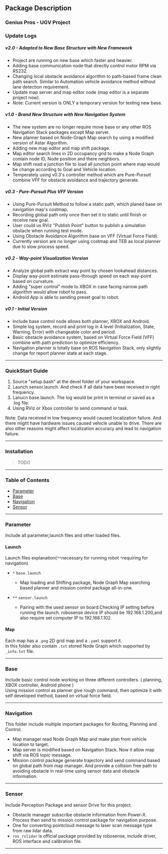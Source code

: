 <!-- 
What doesn't kill you makes you stronger
Ronghou Ha (Timothy)
 -->
Package Description
---

### Genius Pros - UGV Project
### Update Logs

##### v2.0 - Adapted to New Base Structure with New Framework <br>
* Project are running on new base which faster and heavier.
* Adding base communication node that directly control motor RPM via RS232.
* Changing local obstacle avoidance algorithm to path-based frame clean path search. Similar to Automation vehicle avoidance method without lane detection requirement.
* Update map server and map editor node (map editor is a separate project now).
* Note: Current version is ONLY a temporary version for testing new base.

##### v1.0 - Brand New Structure with New Navigation System <br>
* The new system are no longer require move base or any other ROS Navigation Stack packages except Map server. 
* New planner based on Node-Graph Map search by using a modified version of Astar Algorithm.
* Adding new map editor and map shift package. 
* Map editor search lines in 2D occupancy grid to make a Node Graph contain node ID, Node position and there neighbors.
* Map shift read a junction file to load all junction point where map would be change according to Goal and Vehicle location.
* Temperately using v0.3's controller method which are Pure-Pursuit combine VFF for obstacle avoidance and trajectory generate.


##### v0.3 - Pure-Pursuit Plus VFF Version <br>
* Using Pure-Pursuit Method to follow a static path, which planed base on navigation map's costmap.
* Recording global path only once then set it to static until finish or receive new goal.
* User could us RViz "Publish Point" button to publish a simulation obstacle when running test mode.
* Using Obstacle Avoidance Algorithm base on VFF (Virtual Force Field).
* Currently version are no longer using costmap and TEB as local planner due to slow process speed.

##### v0.2 - Way-point Visualization Version <br>
* Analyze global path extract way point by chosen lookahead distances.
* Display way-point estimate pass-through speed on each way-point based on curvature.
* Adding "super control" mode to XBOX in case facing narrow path algorithm would allow robot to pass.
* Android App is able to sending preset goal to robot. 

##### v0.1 - Initial Version <br>
* Include base control node allows both planner, XBOX and Android.
* Simple log system, record and print log in 4 level (Initialization, State, Warning, Error) with changeable color and period.
* Basic obstacle avoidance system, based on Virtual Force Field (VFF) combine with path prediction to optimize 
efficiency.
* Navigation planner is totally base on ROS Navigation Stack, only slightly change for report planner state at each stage.
---

### QuickStart Guide
1. Source "setup.bash" at the devel folder of your workspace.
2. Launch sensor.launch. And check if all data have been received in right frequency.
3. Lanucn base.launch. The log would be print in terminal or saved as a .log file.
4. Using RViz or Xbox controller to send command or task. 

Note: Data received in low frequency would caused localization failure. And there might have hardware issues caused vehicle unable to drive. There are also other reasons might affect localization accuracy and lead to navigation failure. 

---
### Installation
>TODO

---

### Table of Contents
  * [Parameter](#h1)
  * [Base](#h2)
  * [Navigation](#h3)
  * [Sensor](#h4)

---

### Parameter <a name="h1"></a>
Include all parameter,launch files and other loaded files. 

#### Launch
Launch files explanation(`**`necessary for running robot `*`requiring for navigation)

* `*` `base.launch` <br>
	* Map loading and Shifting package, Node Graph Map searching based planner and mission control package all-in-one.

* `**` `sensor.launch` <br>
	* Pairing with the used sensor on board.Checking IP setting before running the launch. robosense device IP should be 192.168.1.200,and also require set computer IP to 192.168.1.102.

#### Map
Each map has a `.png` 2D grid map and a `.yaml` support it.<br>
In this folder also contain `.txt` stored Node Graph which supported by `_info.txt` file.

---

### Base <a name="h2"></a>
Include basic control node working on three different controllers. ( planning, XBOX controller, Android phone ) <br>
Using mission control as planner give rough command, then optimize it with self developed method, based on virtual force field.

---

### Navigation <a name="h3"></a>
This folder include multiple important packages for Routing, Planning and Control.
* Map manager read Node Graph Map and make plan from vehicle location to target.
* Map server is modified based on Navigation Stack. Now it allow map shift via ROS topic message. 
* Mission control package generate trajectory and send command based on global path from map manager. And provide a collision free path to avoiding obstacle in real-time using sensor data and obstacle information. 


---

### Sensor <a name="h4"></a>
Include Perception Package and sensor Drive for this project. 
* Obstacle manager subscribe obstacle information from Power-X. Process then send to mission control package for navigation purpose. 
* One for converting pointcloud message to laser scan message type from raw lidar data. 
* `ros_rslidar` is official package provided by robosense, include driver, ROS interface and calibration file.

---



